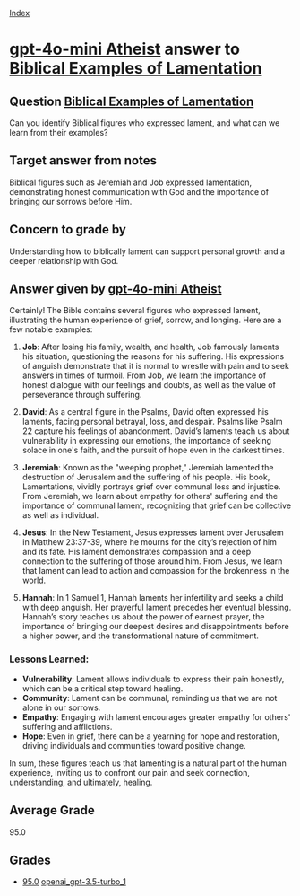
[Index](../../../index.md)
# [gpt-4o-mini Atheist](../../answering_models/gpt-4o-mini_Atheist.md) answer to [Biblical Examples of Lamentation](../../questions/Biblical_Examples_of_Lamentation.md)

## Question [Biblical Examples of Lamentation](../../questions/Biblical_Examples_of_Lamentation.md)
Can you identify Biblical figures who expressed lament, and what can we learn from their examples?

## Target answer from notes
Biblical figures such as Jeremiah and Job expressed lamentation, demonstrating honest communication with God and the importance of bringing our sorrows before Him.

## Concern to grade by
Understanding how to biblically lament can support personal growth and a deeper relationship with God.

## Answer given by [gpt-4o-mini Atheist](../../answering_models/gpt-4o-mini_Atheist.md)
Certainly! The Bible contains several figures who expressed lament, illustrating the human experience of grief, sorrow, and longing. Here are a few notable examples:

1. **Job**: After losing his family, wealth, and health, Job famously laments his situation, questioning the reasons for his suffering. His expressions of anguish demonstrate that it is normal to wrestle with pain and to seek answers in times of turmoil. From Job, we learn the importance of honest dialogue with our feelings and doubts, as well as the value of perseverance through suffering.

2. **David**: As a central figure in the Psalms, David often expressed his laments, facing personal betrayal, loss, and despair. Psalms like Psalm 22 capture his feelings of abandonment. David’s laments teach us about vulnerability in expressing our emotions, the importance of seeking solace in one's faith, and the pursuit of hope even in the darkest times.

3. **Jeremiah**: Known as the "weeping prophet," Jeremiah lamented the destruction of Jerusalem and the suffering of his people. His book, Lamentations, vividly portrays grief over communal loss and injustice. From Jeremiah, we learn about empathy for others' suffering and the importance of communal lament, recognizing that grief can be collective as well as individual.

4. **Jesus**: In the New Testament, Jesus expresses lament over Jerusalem in Matthew 23:37-39, where he mourns for the city’s rejection of him and its fate. His lament demonstrates compassion and a deep connection to the suffering of those around him. From Jesus, we learn that lament can lead to action and compassion for the brokenness in the world.

5. **Hannah**: In 1 Samuel 1, Hannah laments her infertility and seeks a child with deep anguish. Her prayerful lament precedes her eventual blessing. Hannah’s story teaches us about the power of earnest prayer, the importance of bringing our deepest desires and disappointments before a higher power, and the transformational nature of commitment.

### Lessons Learned:

- **Vulnerability**: Lament allows individuals to express their pain honestly, which can be a critical step toward healing.
- **Community**: Lament can be communal, reminding us that we are not alone in our sorrows.
- **Empathy**: Engaging with lament encourages greater empathy for others' suffering and afflictions.
- **Hope**: Even in grief, there can be a yearning for hope and restoration, driving individuals and communities toward positive change.

In sum, these figures teach us that lamenting is a natural part of the human experience, inviting us to confront our pain and seek connection, understanding, and ultimately, healing.

## Average Grade
95.0

## Grades
 * [95.0](./Biblical_Examples_of_Lamentation_grades/openai_gpt-3.5-turbo_1.md) [openai_gpt-3.5-turbo_1](../../grading_models/openai_gpt-3.5-turbo_1.md)
